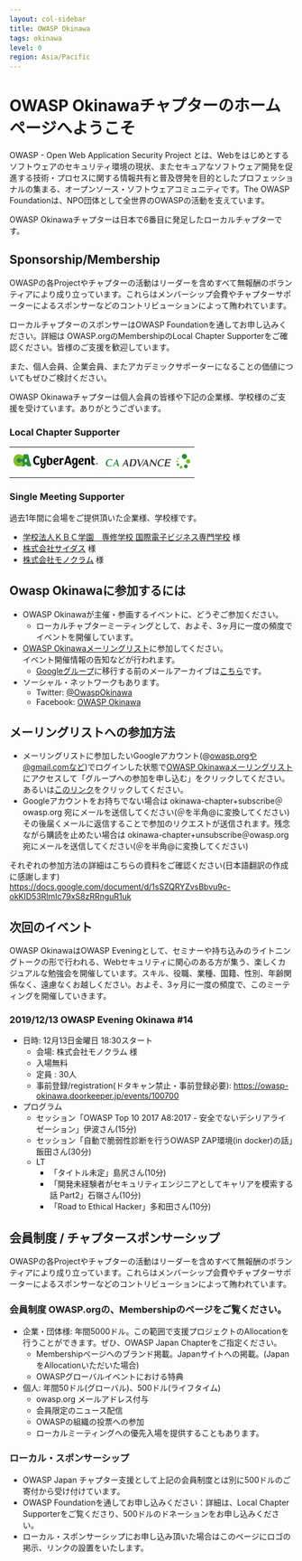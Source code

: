 ```yaml
---
layout: col-sidebar
title: OWASP Okinawa
tags: okinawa
level: 0
region: Asia/Pacific
---
```


# OWASP Okinawaチャプターのホームページへようこそ

OWASP - Open Web Application Security Project とは、Webをはじめとするソフトウェアのセキュリティ環境の現状、またセキュアなソフトウェア開発を促進する技術・プロセスに関する情報共有と普及啓発を目的としたプロフェッショナルの集まる、オープンソース・ソフトウェアコミュニティです。The OWASP Foundationは、NPO団体として全世界のOWASPの活動を支えています。

OWASP Okinawaチャプターは日本で6番目に発足したローカルチャプターです。

## Sponsorship/Membership

OWASPの各Projectやチャプターの活動はリーダーを含めすべて無報酬のボランティアにより成り立っています。これらはメンバーシップ会費やチャプターサポーターによるスポンサーなどのコントリビューションによって賄われています。

ローカルチャプターのスポンサーはOWASP Foundationを通してお申し込みください。詳細は
OWASP.orgのMembershipのLocal Chapter Supporterをご確認ください。皆様のご支援を歓迎しています。

また、個人会員、企業会員、またアカデミックサポーターになることの価値についてもぜひご検討ください。

OWASP Okinawaチャプターは個人会員の皆様や下記の企業様、学校様のご支援を受けています。ありがとうございます。

### Local Chapter Supporter

<table cellpadding="15" cellspacing="0">
    <tr>
        <td><a href="https://www.cyberagent.co.jp/" target="_blank" rel="noopener"><img src="assets/images/ca_logo_rgb_150x45.png" alt="株式会社サイバーエージェント"></a></td>
        <td><a href="https://www.ca-adv.co.jp/" target="_blank" rel="noopener"><img src="assets/images/caadvance_logo_150x45.png" alt="株式会社シーエー・アドバンス"></a></td>
    </tr>
</table>

### Single Meeting Supporter

過去1年間に会場をご提供頂いた企業様、学校様です。

* [学校法人ＫＢＣ学園　専修学校 国際電子ビジネス専門学校](http://www.kbc.ac.jp/) 様
* [株式会社サイダス](http://www.cydas.com/) 様
* [株式会社モノクラム](https://www.monocram.co.jp/) 様

## Owasp Okinawaに参加するには

* OWASP Okinawaが主催・参画するイベントに、どうぞご参加ください。
    * ローカルチャプターミーティングとして、およそ、3ヶ月に一度の頻度でイベントを開催しています。
* [OWASP Okinawaメーリングリスト](https://groups.google.com/a/owasp.org/forum/#!forum/okinawa-chapter/join)に参加してください。  
  イベント開催情報の告知などが行われます。
    * [Googleグループ](https://groups.google.com/a/owasp.org/d/forum/okinawa-chapter)に移行する前のメールアーカイブは[こちら](http://lists.owasp.org/pipermail/owasp-okinawa/)です。
* ソーシャル・ネットワークもあります。
    *  Twitter: [@OwaspOkinawa](http://www.twitter.com/owaspokinawa)
    * Facebook: [OWASP Okinawa](https://www.facebook.com/owaspokinawa/)

## メーリングリストへの参加方法

* メーリングリストに参加したいGoogleアカウント(@owasp.orgや@gmail.comなど)でログインした状態で[OWASP Okinawaメーリングリスト](https://groups.google.com/a/owasp.org/forum/#!forum/okinawa-chapter/join)にアクセスして「グループへの参加を申し込む」をクリックしてください。  
  あるいは[このリンク](https://groups.google.com/a/owasp.org/forum/#!forum/okinawa-chapter/join)をクリックしてください。
* Googleアカウントをお持ちでない場合は okinawa-chapter+subscribe＠owasp.org 宛にメールを送信してください(＠を半角@に変換してください)  
  その後届くメールに返信することで参加のリクエストが送信されます。残念ながら購読を止めたい場合は okinawa-chapter+unsubscribe＠owasp.org 宛にメールを送信してください(＠を半角@に変換してください)

それぞれの参加方法の詳細はこちらの資料をご確認ください(日本語翻訳の作成に感謝します)  
https://docs.google.com/document/d/1sSZQRYZvsBbvu9c-okKID53RlmIc79xS8zRRnguR1uk

## 次回のイベント

OWASP OkinawaはOWASP Eveningとして、セミナーや持ち込みのライトニングトークの形で行われる、Webセキュリティに関心のある方が集う、楽しくカジュアルな勉強会を開催しています。スキル、役職、業種、国籍、性別、年齢関係なく、遠慮なくお越しください。およそ、3ヶ月に一度の頻度で、このミーティングを開催していきます。

### 2019/12/13 OWASP Evening Okinawa \#14

* 日時: 12月13日金曜日 18:30スタート
    * 会場: 株式会社モノクラム 様
    * 入場無料
    * 定員 : 30人
    * 事前登録/registration(ドタキャン禁止・事前登録必要): <https://owasp-okinawa.doorkeeper.jp/events/100700>
* プログラム
    * セッション「OWASP Top 10 2017 A8:2017 - 安全でないデシリアライゼーション」伊波さん(15分)
    * セッション「自動で脆弱性診断を行うOWASP ZAP環境(in docker)の話」飯田さん(30分)
    * LT
        * 「タイトル未定」島尻さん(10分)
        * 「開発未経験者がセキュリティエンジニアとしてキャリアを模索する話 Part2」石嶺さん(10分)
        * 「Road to Ethical Hacker」多和田さん(10分)

## 会員制度 / チャプタースポンサーシップ

OWASPの各Projectやチャプターの活動はリーダーを含めすべて無報酬のボランティアにより成り立っています。これらはメンバーシップ会費やチャプターサポーターによるスポンサーなどのコントリビューションによって賄われています。

### 会員制度 OWASP.orgの、Membershipのページをご覧ください。

* 企業・団体様: 年間5000ドル。この範囲で支援プロジェクトのAllocationを行うことができます。ぜひ、OWASP Japan Chapterをご指定ください。
    * Membershipページへのブランド掲載。Japanサイトへの掲載。(JapanをAllocationいただいた場合)
    * OWASPグローバルイベントにおける特典
* 個人: 年間50ドル(グローバル)、500ドル(ライフタイム)
    * owasp.org メールアドレス付与
    * 会員限定のニュース配信
    * OWASPの組織の投票への参加
    * ローカルミーティングへの優先入場を提供することもあります。

### ローカル・スポンサーシップ

* OWASP Japan チャプター支援として上記の会員制度とは別に500ドルのご寄付から受け付けています。
* OWASP Foundationを通してお申し込みください：詳細は、Local Chapter Supporterをご覧くださり、500ドルのドネーションをお申し込みください。
* ローカル・スポンサーシップにお申し込み頂いた場合はこのページにロゴの掲示、リンクの設置をいたします。
